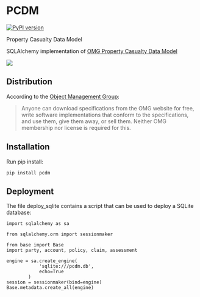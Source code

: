 # PCDM
[![PyPI version](https://badge.fury.io/py/pcdm.svg)](https://badge.fury.io/py/pcdm)

Property Casualty Data Model

SQLAlchemy implementation of [OMG Property Casualty Data Model](https://www.omg.org/spec/PC/About-PC/)

![](docs/pcdmcdm.png)

## Distribution

According to the [Object Management Group](https://www.omg.org/gettingstarted/overview.htm#Free):

>Anyone can download specifications from the OMG website for free, write software implementations that conform to the specifications, and use them, give them away, or sell them. Neither OMG membership nor license is required for this.

## Installation

Run pip install:

```
pip install pcdm
```

## Deployment

The file deploy_sqlite contains a script that can be used to deploy a SQLite database:

```
import sqlalchemy as sa

from sqlalchemy.orm import sessionmaker

from base import Base
import party, account, policy, claim, assessment

engine = sa.create_engine(
            'sqlite:///pcdm.db',
            echo=True
        )
session = sessionmaker(bind=engine)
Base.metadata.create_all(engine)
```
